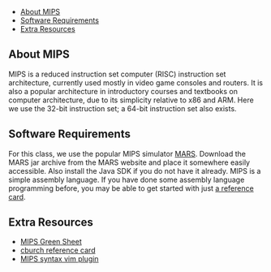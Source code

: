 - [About MIPS](#about-mips)
- [Software Requirements](#software-requirements)
- [Extra Resources](#extra-resources)

## About MIPS
MIPS is a reduced instruction set computer (RISC) instruction set architecture, currently used mostly in video game consoles and routers. It is also a popular architecture in introductory courses and textbooks on computer architecture, due to its simplicity relative to x86 and ARM. Here we use the 32-bit instruction set; a 64-bit instruction set also exists.

## Software Requirements
For this class, we use the popular MIPS simulator [MARS](http://courses.missouristate.edu/KenVollmar/mars/). Download the MARS jar archive from the MARS website and place it somewhere easily accessible. Also install the Java SDK if you do not have it already.
MIPS is a simple assembly language. If you have done some assembly language programming before, you may be able to get started with just [a reference card](http://www.cburch.com/cs/330/reading/mips-ref.pdf).


## Extra Resources
* [MIPS Green Sheet](https://inst.eecs.berkeley.edu/~cs61c/resources/MIPS_Green_Sheet.pdf)
* [cburch reference card](http://www.cburch.com/cs/330/reading/mips-ref.pdf)
* [MIPS syntax vim plugin](https://github.com/harenome/vim-mipssyntax)
